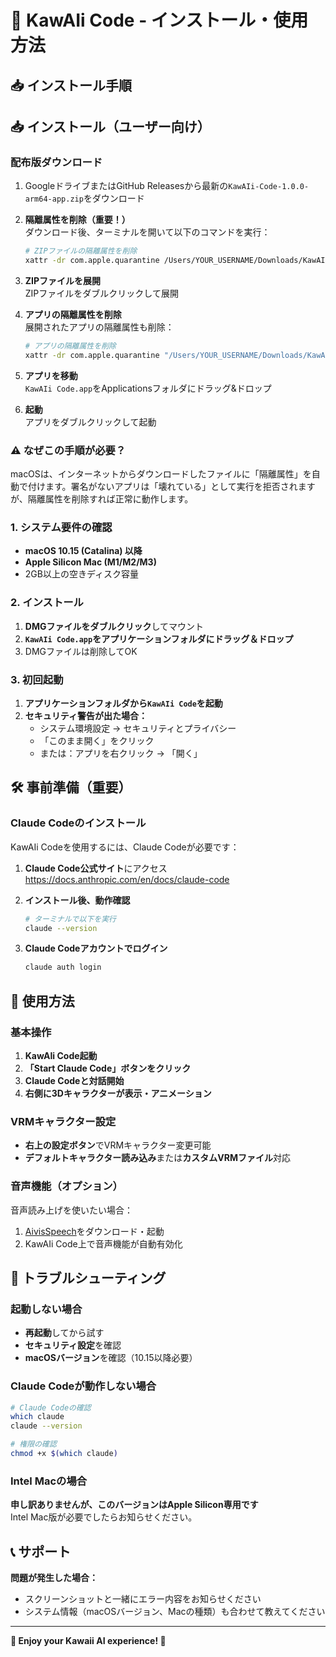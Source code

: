 # 🎀 KawAIi Code - インストール・使用方法

## 📥 インストール手順

## 📥 インストール（ユーザー向け）

### 配布版ダウンロード
1. GoogleドライブまたはGitHub Releasesから最新の`KawAIi-Code-1.0.0-arm64-app.zip`をダウンロード

2. **隔離属性を削除（重要！）**  
   ダウンロード後、ターミナルを開いて以下のコマンドを実行：
   ```bash
   # ZIPファイルの隔離属性を削除
   xattr -dr com.apple.quarantine /Users/YOUR_USERNAME/Downloads/KawAIi-Code-1.0.0-arm64-app.zip
   ```

3. **ZIPファイルを展開**  
   ZIPファイルをダブルクリックして展開

4. **アプリの隔離属性を削除**  
   展開されたアプリの隔離属性も削除：
   ```bash
   # アプリの隔離属性を削除
   xattr -dr com.apple.quarantine "/Users/YOUR_USERNAME/Downloads/KawAIi Code.app"
   ```

5. **アプリを移動**  
   `KawAIi Code.app`をApplicationsフォルダにドラッグ&ドロップ

6. **起動**  
   アプリをダブルクリックして起動

### ⚠️ なぜこの手順が必要？
macOSは、インターネットからダウンロードしたファイルに「隔離属性」を自動で付けます。署名がないアプリは「壊れている」として実行を拒否されますが、隔離属性を削除すれば正常に動作します。

### 1. システム要件の確認
- **macOS 10.15 (Catalina) 以降**
- **Apple Silicon Mac (M1/M2/M3)**
- 2GB以上の空きディスク容量

### 2. インストール
1. **DMGファイルをダブルクリック**してマウント
2. **`KawAIi Code.app`をアプリケーションフォルダにドラッグ＆ドロップ**
3. DMGファイルは削除してOK

### 3. 初回起動
1. **アプリケーションフォルダから`KawAIi Code`を起動**
2. **セキュリティ警告が出た場合：**
   - システム環境設定 → セキュリティとプライバシー
   - 「このまま開く」をクリック
   - または：アプリを右クリック → 「開く」

## 🛠️ 事前準備（重要）

### Claude Codeのインストール
KawAIi Codeを使用するには、Claude Codeが必要です：

1. **Claude Code公式サイト**にアクセス  
   https://docs.anthropic.com/en/docs/claude-code

2. **インストール後、動作確認**
   ```bash
   # ターミナルで以下を実行
   claude --version
   ```

3. **Claude Codeアカウントでログイン**
   ```bash
   claude auth login
   ```

## 🎯 使用方法

### 基本操作
1. **KawAIi Code起動**
2. **「Start Claude Code」ボタンをクリック**
3. **Claude Codeと対話開始**
4. **右側に3Dキャラクターが表示・アニメーション**

### VRMキャラクター設定
- **右上の設定ボタン**でVRMキャラクター変更可能
- **デフォルトキャラクター読み込み**または**カスタムVRMファイル**対応

### 音声機能（オプション）
音声読み上げを使いたい場合：
1. [AivisSpeech](https://aivis-project.com/)をダウンロード・起動
2. KawAIi Code上で音声機能が自動有効化

## 🐛 トラブルシューティング

### 起動しない場合
- **再起動**してから試す
- **セキュリティ設定**を確認
- **macOSバージョン**を確認（10.15以降必要）

### Claude Codeが動作しない場合
```bash
# Claude Codeの確認
which claude
claude --version

# 権限の確認
chmod +x $(which claude)
```

### Intel Macの場合
**申し訳ありませんが、このバージョンはApple Silicon専用です**  
Intel Mac版が必要でしたらお知らせください。

## 📞 サポート

**問題が発生した場合：**
- スクリーンショットと一緒にエラー内容をお知らせください
- システム情報（macOSバージョン、Macの種類）も合わせて教えてください

---

**🎀 Enjoy your Kawaii AI experience! 🎀**